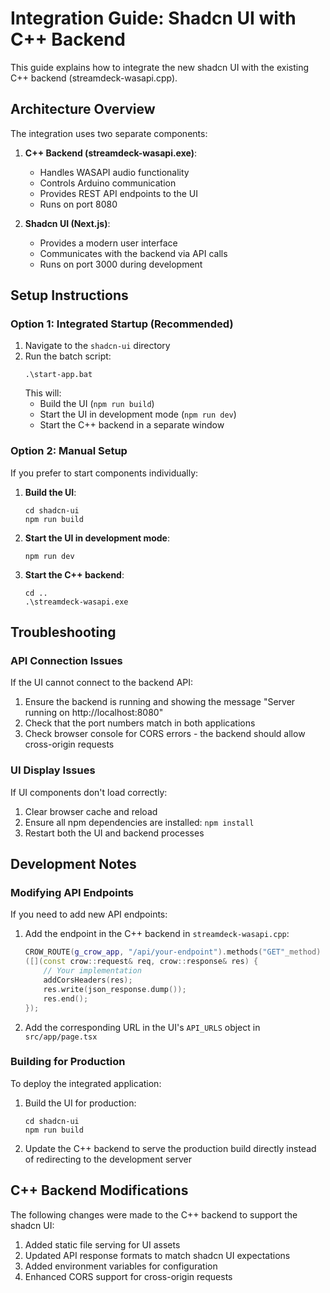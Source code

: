 # Integration Guide: Shadcn UI with C++ Backend

This guide explains how to integrate the new shadcn UI with the existing C++ backend (streamdeck-wasapi.cpp).

## Architecture Overview

The integration uses two separate components:

1. **C++ Backend (streamdeck-wasapi.exe)**: 
   - Handles WASAPI audio functionality
   - Controls Arduino communication
   - Provides REST API endpoints to the UI
   - Runs on port 8080

2. **Shadcn UI (Next.js)**:
   - Provides a modern user interface
   - Communicates with the backend via API calls
   - Runs on port 3000 during development

## Setup Instructions

### Option 1: Integrated Startup (Recommended)

1. Navigate to the `shadcn-ui` directory
2. Run the batch script:
   ```
   .\start-app.bat
   ```
   This will:
   - Build the UI (`npm run build`)
   - Start the UI in development mode (`npm run dev`)
   - Start the C++ backend in a separate window

### Option 2: Manual Setup

If you prefer to start components individually:

1. **Build the UI**:
   ```
   cd shadcn-ui
   npm run build
   ```

2. **Start the UI in development mode**:
   ```
   npm run dev
   ```

3. **Start the C++ backend**:
   ```
   cd ..
   .\streamdeck-wasapi.exe
   ```

## Troubleshooting

### API Connection Issues

If the UI cannot connect to the backend API:

1. Ensure the backend is running and showing the message "Server running on http://localhost:8080"
2. Check that the port numbers match in both applications
3. Check browser console for CORS errors - the backend should allow cross-origin requests

### UI Display Issues

If UI components don't load correctly:

1. Clear browser cache and reload
2. Ensure all npm dependencies are installed: `npm install`
3. Restart both the UI and backend processes

## Development Notes

### Modifying API Endpoints

If you need to add new API endpoints:

1. Add the endpoint in the C++ backend in `streamdeck-wasapi.cpp`:
   ```cpp
   CROW_ROUTE(g_crow_app, "/api/your-endpoint").methods("GET"_method)
   ([](const crow::request& req, crow::response& res) {
       // Your implementation
       addCorsHeaders(res);
       res.write(json_response.dump());
       res.end();
   });
   ```

2. Add the corresponding URL in the UI's `API_URLS` object in `src/app/page.tsx`

### Building for Production

To deploy the integrated application:

1. Build the UI for production:
   ```
   cd shadcn-ui
   npm run build
   ```

2. Update the C++ backend to serve the production build directly instead of redirecting to the development server

## C++ Backend Modifications

The following changes were made to the C++ backend to support the shadcn UI:

1. Added static file serving for UI assets
2. Updated API response formats to match shadcn UI expectations
3. Added environment variables for configuration
4. Enhanced CORS support for cross-origin requests 